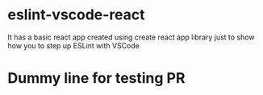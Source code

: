 # eslint-vscode-react
It has a basic react app created using create react app library just to show how you to step up ESLint with VSCode

# Dummy line for testing PR